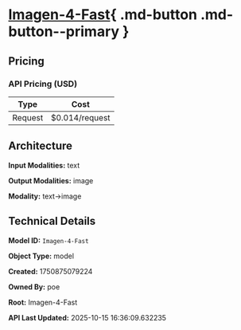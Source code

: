 # [Imagen-4-Fast](https://poe.com/Imagen-4-Fast){ .md-button .md-button--primary }

## Pricing

### API Pricing (USD)

| Type | Cost |
|------|------|
| Request | $0.014/request |

## Architecture

**Input Modalities:** text

**Output Modalities:** image

**Modality:** text->image


## Technical Details

**Model ID:** `Imagen-4-Fast`

**Object Type:** model

**Created:** 1750875079224

**Owned By:** poe

**Root:** Imagen-4-Fast

**API Last Updated:** 2025-10-15 16:36:09.632235
